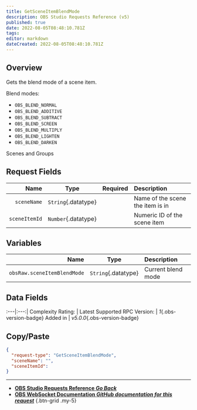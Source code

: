 ```yaml
---
title: GetSceneItemBlendMode
description: OBS Studio Requests Reference (v5)
published: true
date: 2022-08-05T08:48:10.781Z
tags: 
editor: markdown
dateCreated: 2022-08-05T08:48:10.781Z
---
```


## Overview
Gets the blend mode of a scene item.

Blend modes:
* `OBS_BLEND_NORMAL`
* `OBS_BLEND_ADDITIVE`
* `OBS_BLEND_SUBTRACT`
* `OBS_BLEND_SCREEN`
* `OBS_BLEND_MULTIPLY`
* `OBS_BLEND_LIGHTEN`
* `OBS_BLEND_DARKEN`

Scenes and Groups

## Request Fields
Name | Type | Required| Description |
----:|:----:|:-------:|:------------|
`sceneName` | `String`{.datatype} | <i class="mdi mdi-check-bold"></i> | Name of the scene the item is in
`sceneItemId` | `Number`{.datatype} | <i class="mdi mdi-check-bold"></i> | Numeric ID of the scene item	| `>= 0`{.datatype}

## Variables
Name | Type | Description | 
----:|:---------:|:------------|
`obsRaw.sceneItemBlendMode` | `String`{.datatype} | Current blend mode

## Data Fields
:---|:---:|
Complexity Rating: | <span class="stars stars--2"></span>
Latest Supported RPC Version: | *1*{.obs-version-badge}
Added in | *v5.0.0*{.obs-version-badge}

## Copy/Paste
```json
{
  "request-type": "GetSceneItemBlendMode",
  "sceneName": "",
  "sceneItemId": 
}
```

---

- [<i class="mdi mdi-chevron-left"></i>**OBS Studio Requests Reference *Go Back***](/en/Broadcasters/OBS/Requests)
- [<i class="mdi mdi-github"></i> **OBS WebSocket Documentation *GitHub documentation for this request***](https://github.com/obsproject/obs-websocket/blob/master/docs/generated/protocol.md#getsceneitemblendmode)
{.btn-grid .my-5}